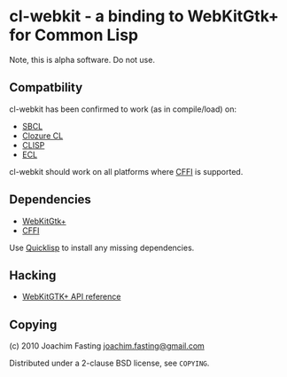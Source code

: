 # cl-webkit - a binding to WebKitGtk+ for Common Lisp
Note, this is alpha software. Do not use.

## Compatbility
cl-webkit has been confirmed to work (as in compile/load) on:

* [SBCL](http://www.sbcl.org/)
* [Clozure CL](http://ccl.clozure.com/)
* [CLISP](http://clisp.sourceforge.net/)
* [ECL](http://sourceforge.net/projects/ecls/)

cl-webkit should work on all platforms where [CFFI] is supported.

[CFFI]: http://common-lisp.net/projects/cffi/

## Dependencies
* [WebKitGtk+](http://webkitgtk.org/)
* [CFFI]

Use [Quicklisp] to install any missing dependencies.

[Quicklisp]: http://www.quicklisp.org/

## Hacking
* [WebKitGTK+ API reference](http://webkitgtk.org/reference/index.html)

## Copying
(c) 2010 Joachim Fasting <joachim.fasting@gmail.com>

Distributed under a 2-clause BSD license, see `COPYING`.
